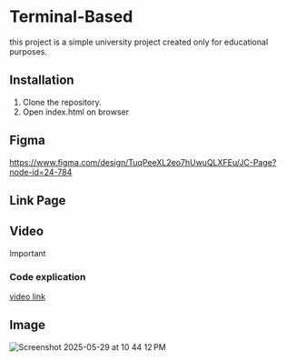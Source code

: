 # Terminal-Based 

this project is a simple university project created only for educational purposes. 

## Installation

1. Clone the repository.
2. Open index.html on browser

## Figma 

https://www.figma.com/design/TuqPeeXL2eo7hUwuQLXFEu/JC-Page?node-id=24-784

## Link Page



## Video
> [!IMPORTANT]
> ### Code explication
> [video link](https://www.youtube.com/watch?v=NytFWNDPJIU&feature=youtu.be)


## Image

![Screenshot 2025-05-29 at 10 44 12 PM](https://github.com/user-attachments/assets/38837d59-ba1a-46ca-aecc-79a87e88c514)

